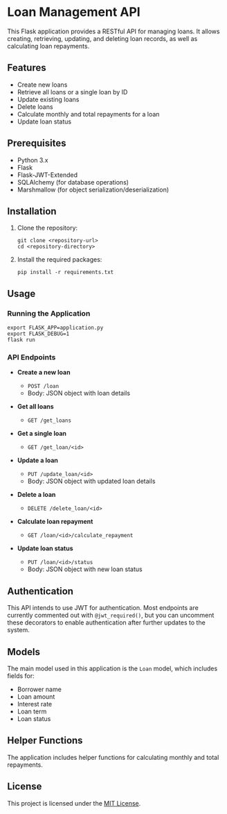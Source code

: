 # Loan Management API

This Flask application provides a RESTful API for managing loans. It allows creating, retrieving, updating, and deleting loan records, as well as calculating loan repayments.

## Features

- Create new loans
- Retrieve all loans or a single loan by ID
- Update existing loans
- Delete loans
- Calculate monthly and total repayments for a loan
- Update loan status

## Prerequisites

- Python 3.x
- Flask
- Flask-JWT-Extended
- SQLAlchemy (for database operations)
- Marshmallow (for object serialization/deserialization)

## Installation

1. Clone the repository:
   ```
   git clone <repository-url>
   cd <repository-directory>
   ```

2. Install the required packages:
   ```
   pip install -r requirements.txt
   ```

## Usage

### Running the Application

```
export FLASK_APP=application.py
export FLASK_DEBUG=1
flask run
```

### API Endpoints

- **Create a new loan**
  - `POST /loan`
  - Body: JSON object with loan details

- **Get all loans**
  - `GET /get_loans`

- **Get a single loan**
  - `GET /get_loan/<id>`

- **Update a loan**
  - `PUT /update_loan/<id>`
  - Body: JSON object with updated loan details

- **Delete a loan**
  - `DELETE /delete_loan/<id>`

- **Calculate loan repayment**
  - `GET /loan/<id>/calculate_repayment`

- **Update loan status**
  - `PUT /loan/<id>/status`
  - Body: JSON object with new loan status

## Authentication

This API intends to use JWT for authentication. Most endpoints are currently commented out with `@jwt_required()`, but you can uncomment these decorators to enable authentication after further updates to the system.

## Models

The main model used in this application is the `Loan` model, which includes fields for:

- Borrower name
- Loan amount
- Interest rate
- Loan term
- Loan status

## Helper Functions

The application includes helper functions for calculating monthly and total repayments.


## License

This project is licensed under the [MIT License](LICENSE).